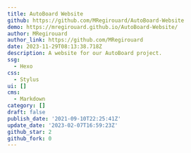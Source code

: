 ```yaml
---
title: AutoBoard Website
github: https://github.com/MRegirouard/AutoBoard-Website
demo: https://mregirouard.github.io/AutoBoard-Website/
author: MRegirouard
author_link: https://github.com/MRegirouard
date: 2023-11-29T08:13:38.718Z
description: A website for our AutoBoard project.
ssg:
  - Hexo
css:
  - Stylus
ui: []
cms:
  - Markdown
category: []
draft: false
publish_date: '2021-09-10T22:25:41Z'
update_date: '2023-02-07T16:59:23Z'
github_star: 2
github_fork: 0
---
```

